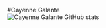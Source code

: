 #Cayenne Galante  
![Cayenne Galante GitHub stats](https://github-readme-stats.vercel.app/api?username=cayGN&show_icons=true&theme=tokyonight)
